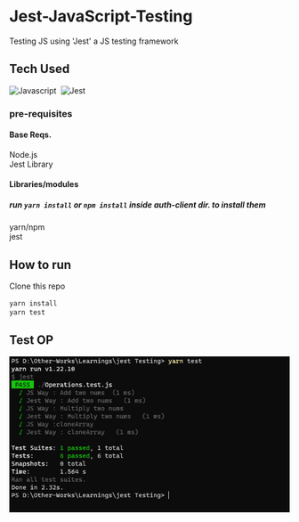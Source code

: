 # Jest-JavaScript-Testing
Testing JS using 'Jest' a JS testing framework


## Tech Used 
![Javascript](https://img.shields.io/badge/-Javascript-05122A?style=for-the-badge&logo=Javascript)&nbsp;
![Jest](https://img.shields.io/badge/-jest-05122A?&style=for-the-badge&logo=jest)  

### pre-requisites
#### Base Reqs.
  Node.js  
  Jest Library
 
  
#### Libraries/modules
##### run ```yarn install``` or ```npm install``` inside auth-client dir. to install them  
  yarn/npm  
  jest  
  
    
  
## How to run
Clone this repo  

    yarn install
    yarn test  

## Test OP 

![testOp](testOP.png)